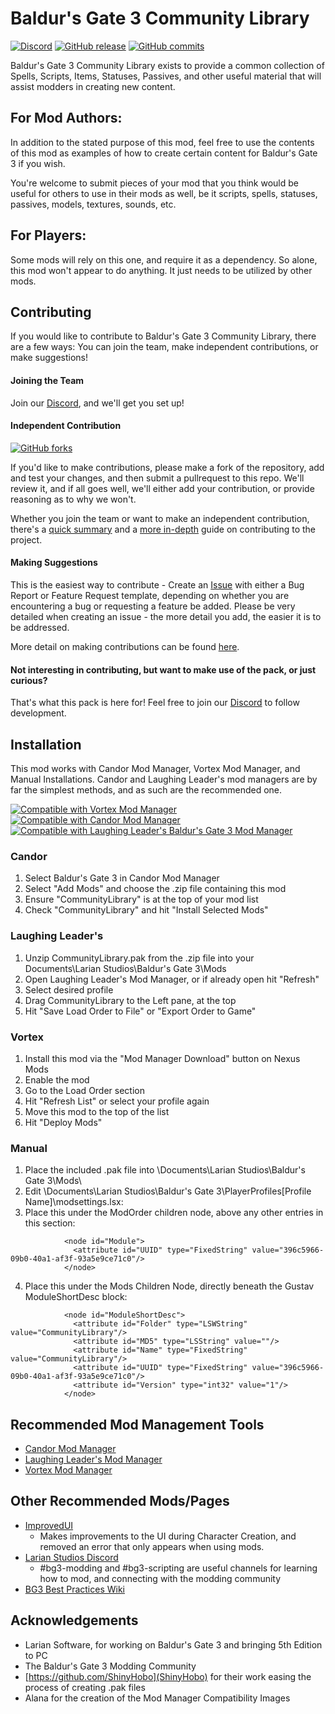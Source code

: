 # Baldur's Gate 3 Community Library
[![Discord](https://img.shields.io/discord/780145965398097951?color=738adb&label=Discord&logo=discord&logoColor=white)](https://discord.gg/T5SB5gQkrg) [![GitHub release](https://img.shields.io/github/v/tag/BG3-Community-Library-Team/BG3-Community-Library?label=Latest%20Version)](https://GitHub.com/BG3-Community-Library-Team/BG3-Community-Library/releases/) [![GitHub commits](https://img.shields.io/github/commits-since/BG3-Community-Library-Team/BG3-Community-Library/1.2.0.0/main)](https://GitHub.com/BG3-Community-Library-Team/BG3-Community-Library/commit/)

Baldur's Gate 3 Community Library exists to provide a common collection of
Spells, Scripts, Items, Statuses, Passives, and other useful material that will
assist modders in creating new content.

## For Mod Authors:
In addition to the stated purpose of this mod, feel free to use the contents of
this mod as examples of how to create certain content for Baldur's Gate 3 if you
wish.

You're welcome to submit pieces of your mod that you think would be useful for
others to use in their mods as well, be it scripts, spells, statuses, passives,
models, textures, sounds, etc.

## For Players:
Some mods will rely on this one, and require it as a dependency. So alone, this
mod won't appear to do anything. It just needs to be utilized by other mods.

## Contributing
If you would like to contribute to Baldur's Gate 3 Community Library, there are
a few ways: You can join the team, make independent contributions, or make
suggestions!

#### Joining the Team
Join our [Discord](https://discord.gg/T5SB5gQkrg), and we'll get you set up!

#### Independent Contribution
[![GitHub forks](https://img.shields.io/github/forks/BG3-Community-Library-Team/BG3-Community-Library)](https://GitHub.com/BG3-Community-Library-Team/BG3-Community-Library/network/)

If you'd like to make contributions, please make a fork of the repository, add
and test your changes, and then submit a pullrequest to this repo. We'll review
it, and if all goes well, we'll either add your contribution, or provide
reasoning as to why we won't.

Whether you join the team or want to make an independent contribution, there's
a [quick summary](https://github.com/BG3-Community-Library-Team/BG3-Community-Library/wiki/Making-Contributions)
and a [more in-depth](https://github.com/BG3-Community-Library-Team/BG3-Community-Library/wiki/Setting-up-a-Development-Environment)
guide on contributing to the project.

#### Making Suggestions
This is the easiest way to contribute - Create an [Issue](https://github.com/BG3-Community-Library-Team/BG3-Community-Library/issues)
with either a Bug Report or Feature Request template, depending on whether you
are encountering a bug or requesting a feature be added. Please be very detailed
when creating an issue - the more detail you add, the easier it is to be
addressed.

More detail on making contributions can be found [here](https://github.com/BG3-Community-Library-Team/BG3-Community-Library/wiki/Making-Contributions).

#### Not interesting in contributing, but want to make use of the pack, or just curious?
That's what this pack is here for! Feel free to join our [Discord](https://discord.gg/T5SB5gQkrg)
to follow development.

## Installation
This mod works with Candor Mod Manager, Vortex Mod Manager, and Manual
Installations. Candor and Laughing Leader's mod managers are by far the simplest
methods, and as such are the recommended one.

[![Compatible with Vortex Mod Manager](https://i.imgur.com/YsYq10i.png)](https://www.nexusmods.com/about/vortex/) [![Compatible with Candor Mod Manager](https://i.imgur.com/gCOAPRl.png)](https://www.nexusmods.com/baldursgate3/mods/22) [![Compatible with Laughing Leader's Baldur's Gate 3 Mod Manager](https://i.imgur.com/qtdx2Yq.png)](https://github.com/LaughingLeader/BG3ModManager)
### Candor
1. Select Baldur's Gate 3 in Candor Mod Manager
2. Select "Add Mods" and choose the .zip file containing this mod
3. Ensure "CommunityLibrary" is at the top of your mod list
4. Check "CommunityLibrary" and hit "Install Selected Mods"

### Laughing Leader's
1. Unzip CommunityLibrary.pak from the .zip file into your Documents\Larian Studios\Baldur's Gate 3\Mods
2. Open Laughing Leader's Mod Manager, or if already open hit "Refresh"
3. Select desired profile
4. Drag CommunityLibrary to the Left pane, at the top
5. Hit "Save Load Order to File" or "Export Order to Game"

### Vortex
1. Install this mod via the "Mod Manager Download" button on Nexus Mods
2. Enable the mod
3. Go to the Load Order section
4. Hit "Refresh List" or select your profile again
5. Move this mod to the top of the list
6. Hit "Deploy Mods"

### Manual
1. Place the included .pak file into \Documents\Larian Studios\Baldur's Gate 3\Mods\
2. Edit \Documents\Larian Studios\Baldur's Gate 3\PlayerProfiles\[Profile Name]\modsettings.lsx:
3. Place this under the ModOrder children node, above any other entries in this section:
```
            <node id="Module">
              <attribute id="UUID" type="FixedString" value="396c5966-09b0-40a1-af3f-93a5e9ce71c0"/>
            </node>
```
4. Place this under the Mods Children Node, directly beneath the Gustav ModuleShortDesc
block:
```
            <node id="ModuleShortDesc">
              <attribute id="Folder" type="LSWString" value="CommunityLibrary"/>
              <attribute id="MD5" type="LSString" value=""/>
              <attribute id="Name" type="FixedString" value="CommunityLibrary"/>
              <attribute id="UUID" type="FixedString" value="396c5966-09b0-40a1-af3f-93a5e9ce71c0"/>
              <attribute id="Version" type="int32" value="1"/>
            </node>
```

## Recommended Mod Management Tools
- [Candor Mod Manager](https://www.nexusmods.com/baldursgate3/mods/22)
- [Laughing Leader's Mod Manager](https://github.com/LaughingLeader/BG3ModManager)
- [Vortex Mod Manager](https://www.nexusmods.com/about/vortex/)

## Other Recommended Mods/Pages
- [ImprovedUI](https://www.nexusmods.com/baldursgate3/mods/13)
  - Makes improvements to the UI during Character Creation, and removed an error
  that only appears when using mods.
- [Larian Studios Discord](https://discord.com/invite/larianstudios)
  - #bg3-modding and #bg3-scripting are useful channels for learning how to mod, and connecting with the modding community
- [BG3 Best Practices Wiki](https://github.com/Baldurs-Gate-3-modders/Best-Practices-Wiki/wiki)

## Acknowledgements
- Larian Software, for working on Baldur's Gate 3 and bringing 5th Edition to PC
- The Baldur's Gate 3 Modding Community
- [https://github.com/ShinyHobo](ShinyHobo) for their work easing the process of
creating .pak files
- Alana for the creation of the Mod Manager Compatibility Images
